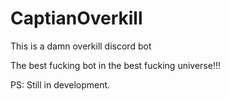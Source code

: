 # CaptianOverkill
This is a damn overkill discord bot


The best fucking bot in the best fucking universe!!!

PS: Still in development.
